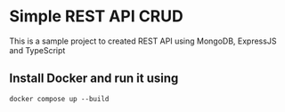 # Simple REST API CRUD

This is a sample project to created REST API using MongoDB, ExpressJS and TypeScript

## Install Docker and run it using

```
docker compose up --build
```
